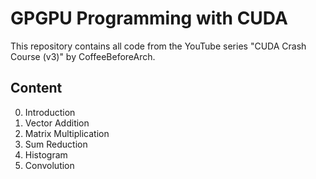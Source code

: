 # GPGPU Programming with CUDA
This repository contains all code from the YouTube series "CUDA Crash Course (v3)" by CoffeeBeforeArch.

## Content

0. Introduction
1. Vector Addition
2. Matrix Multiplication
3. Sum Reduction
4. Histogram
5. Convolution
